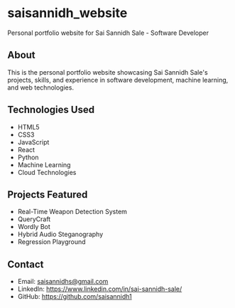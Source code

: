 # saisannidh_website

Personal portfolio website for Sai Sannidh Sale - Software Developer

## About
This is the personal portfolio website showcasing Sai Sannidh Sale's projects, skills, and experience in software development, machine learning, and web technologies.

## Technologies Used
- HTML5
- CSS3
- JavaScript
- React
- Python
- Machine Learning
- Cloud Technologies

## Projects Featured
- Real-Time Weapon Detection System
- QueryCraft
- Wordly Bot
- Hybrid Audio Steganography
- Regression Playground

## Contact
- Email: saisannidhs@gmail.com
- LinkedIn: https://www.linkedin.com/in/sai-sannidh-sale/
- GitHub: https://github.com/saisannidh1